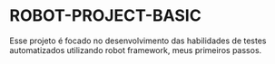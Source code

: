 # ROBOT-PROJECT-BASIC
Esse  projeto é focado no desenvolvimento das habilidades de testes automatizados utilizando robot framework, meus primeiros passos.
